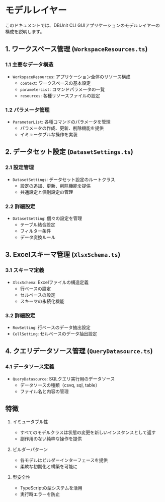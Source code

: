 # モデルレイヤー

このドキュメントでは、DBUnit CLI GUIアプリケーションのモデルレイヤーの構成を説明します。

## 1. ワークスペース管理 (`WorkspaceResources.ts`)

### 1.1 主要なデータ構造
- `WorkspaceResources`: アプリケーション全体のリソース構成
  - `context`: ワークスペースの基本設定
  - `parameterList`: コマンドパラメータの一覧
  - `resources`: 各種リソースファイルの設定

### 1.2 パラメータ管理
- `ParameterList`: 各種コマンドのパラメータを管理
  - パラメータの作成、更新、削除機能を提供
  - イミュータブルな操作を実装

## 2. データセット設定 (`DatasetSettings.ts`)

### 2.1 設定管理
- `DatasetSettings`: データセット設定のルートクラス
  - 設定の追加、更新、削除機能を提供
  - 共通設定と個別設定の管理

### 2.2 詳細設定
- `DatasetSetting`: 個々の設定を管理
  - テーブル結合設定
  - フィルター条件
  - データ変換ルール

## 3. Excelスキーマ管理 (`XlsxSchema.ts`)

### 3.1 スキーマ定義
- `XlsxSchema`: Excelファイルの構造定義
  - 行ベースの設定
  - セルベースの設定
  - スキーマの永続化機能

### 3.2 詳細設定
- `RowSetting`: 行ベースのデータ抽出設定
- `CellSetting`: セルベースのデータ抽出設定

## 4. クエリデータソース管理 (`QueryDatasource.ts`)

### 4.1 データソース定義
- `QueryDatasource`: SQLクエリ実行用のデータソース
  - データソースの種類（csvq, sql, table）
  - ファイル名と内容の管理

## 特徴

1. イミュータブル性
   - すべてのモデルクラスは状態の変更を新しいインスタンスとして返す
   - 副作用のない純粋な操作を提供

2. ビルダーパターン
   - 各モデルはビルダーインターフェースを提供
   - 柔軟な初期化と構築を可能に

3. 型安全性
   - TypeScriptの型システムを活用
   - 実行時エラーを防止